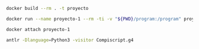 ```bash
docker build --rm . -t proyecto
```
```bash
docker run --name proyecto-1 --rm -ti -v "${PWD}/program:/program" proyecto
```
```bash
docker attach proyecto-1
```
```bash
antlr -Dlanguage=Python3 -visitor Compiscript.g4
```